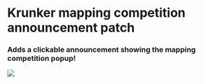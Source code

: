 # Krunker mapping competition announcement patch

### Adds a clickable announcement showing the mapping competition popup!

![](https://swatdoge.nl/s/gif/KrunkerCompPatch.gif)
